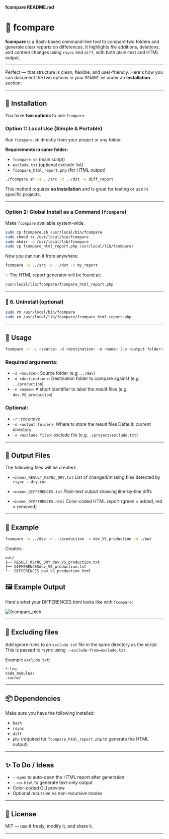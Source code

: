 #### fcompare README.md


# 🧩 fcompare

**fcompare** is a Bash-based command-line tool to compare two folders and generate clear reports on differences. It highlights file additions, deletions, and content changes using `rsync` and `diff`, with both plain-text and HTML output.

---

Perfect — that structure is clean, flexible, and user-friendly. Here's how you can document the two options in your `README.md` under an **Installation** section:

---

## 🔧 Installation

You have **two options** to use `fcompare`:

### Option 1: Local Use (Simple & Portable)

Run `fcompare.sh` directly from your project or any folder.

**Requirements in same folder:**

* `fcompare.sh` (main script)
* `exclude.txt` (optional exclude list)
* `fcompare_html_report.php` (for HTML output)

```bash
./fcompare.sh -s ../src -d ../dst -n diff_report
```

This method requires **no installation** and is great for testing or use in specific projects.

---

### Option 2: Global Install as a Command (`fcompare`)

Make `fcompare` available system-wide.

```bash
sudo cp fcompare.sh /usr/local/bin/fcompare
sudo chmod +x /usr/local/bin/fcompare
sudo mkdir -p /usr/local/lib/fcompare
sudo cp fcompare_html_report.php /usr/local/lib/fcompare/
```

Now you can run it from anywhere:

```bash
fcompare -s ../src -d ../dst -n my_report
```

💡 The HTML report generator will be found at:

```
/usr/local/lib/fcompare/fcompare_html_report.php
```

---


### 🧼 6. Uninstall (optional)

```bash
sudo rm /usr/local/bin/fcompare
sudo rm /usr/local/lib/fcompare/fcompare_html_report.php
```

---

## 🚀 Usage

```bash
fcompare -r -s <source> -d <destination> -n <name> [-o <output folder>] [-x <exclude file>]
```

### Required arguments:

* `-s <source>`: Source folder (e.g. `../dev`)
* `-d <destination>`: Destination folder to compare against (e.g. `../production`)
* `-n <name>`: A short identifier to label the result files (e.g. `dev_VS_production`)


### Optional:

* `-r`  : recursive  
* `-o <output folder>`: Where to store the result files
  Default: current directory
* `-x <exclude file>`: exclude file (e.g. `./project/exclude.txt`)

---

## 📄 Output Files

The following files will be created:

* `<name>_RESULT_RSYNC_DRY.txt`
  List of changed/missing files detected by `rsync --dry-run`

* `<name>_DIFFERENCES.txt`
  Plain-text output showing line-by-line diffs

* `<name>_DIFFERENCES.html`
  Color-coded HTML report (green = added, red = removed)

---

## 🧪 Example

```bash
fcompare -s ../dev -d ../production -n dev_VS_production -o ./out
```

Creates:

```
out/
├── RESULT_RSYNC_DRY_dev_VS_production.txt
├── DIFFERENCESdev_VS_production.txt
└── DIFFERENCES_dev_VS_production.html
```

## 🖼 Example Output

Here's what your DIFFERENCES.html looks like with `fcompare`:

![fcompare_picb](https://github.com/user-attachments/assets/ba82176e-c784-4029-adfe-2386d6a576f8)


---

## 📁 Excluding files

Add ignore rules to an `exclude.txt` file in the same directory as the script. This is passed to rsync using `--exclude-from=exclude.txt`.

Example `exclude.txt`:

```
*.log
node_modules/
.cache/
```

---

## 📦 Dependencies

Make sure you have the following installed:

* `bash`
* `rsync`
* `diff`
* `php` (required for `fcompare_html_report.php` to generate the HTML output)

---

## ✨ To Do / Ideas

* `--open` to auto-open the HTML report after generation
* `--no-html` to generate text-only output
* Color-coded CLI preview
* Optional recursive vs non-recursive modes

---

## 📄 License

MIT — use it freely, modify it, and share it.

---
